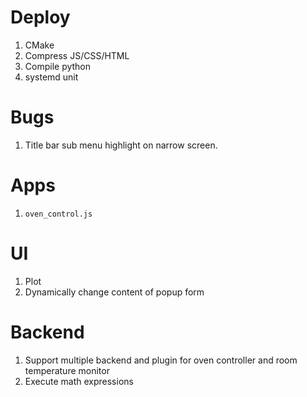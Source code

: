 # Deploy
1. CMake
2. Compress JS/CSS/HTML
3. Compile python
4. systemd unit

# Bugs
1. Title bar sub menu highlight on narrow screen.

# Apps
1. `oven_control.js`

# UI
1. Plot
2. Dynamically change content of popup form

# Backend
1. Support multiple backend and plugin for oven controller and room temperature
   monitor
2. Execute math expressions
